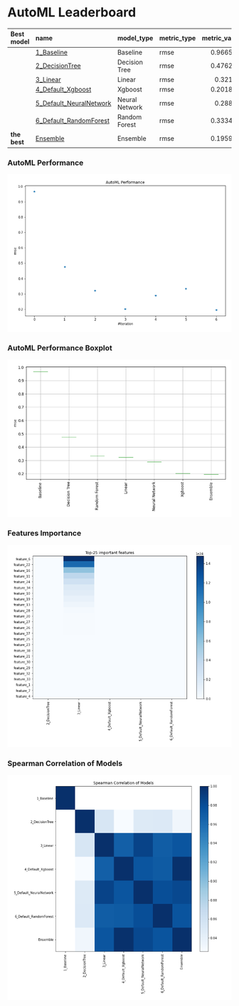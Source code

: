 # AutoML Leaderboard

| Best model   | name                                                         | model_type     | metric_type   |   metric_value |   train_time |
|:-------------|:-------------------------------------------------------------|:---------------|:--------------|---------------:|-------------:|
|              | [1_Baseline](1_Baseline/README.md)                           | Baseline       | rmse          |       0.966586 |         3.7  |
|              | [2_DecisionTree](2_DecisionTree/README.md)                   | Decision Tree  | rmse          |       0.476282 |         8.47 |
|              | [3_Linear](3_Linear/README.md)                               | Linear         | rmse          |       0.32155  |         6.99 |
|              | [4_Default_Xgboost](4_Default_Xgboost/README.md)             | Xgboost        | rmse          |       0.201809 |        14.09 |
|              | [5_Default_NeuralNetwork](5_Default_NeuralNetwork/README.md) | Neural Network | rmse          |       0.28866  |         4.86 |
|              | [6_Default_RandomForest](6_Default_RandomForest/README.md)   | Random Forest  | rmse          |       0.333415 |        19.33 |
| **the best** | [Ensemble](Ensemble/README.md)                               | Ensemble       | rmse          |       0.195973 |         0.3  |

### AutoML Performance
![AutoML Performance](ldb_performance.png)

### AutoML Performance Boxplot
![AutoML Performance Boxplot](ldb_performance_boxplot.png)

### Features Importance
![features importance across models](features_heatmap.png)



### Spearman Correlation of Models
![models spearman correlation](correlation_heatmap.png)

